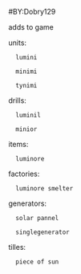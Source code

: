 #BY:Dobry129

 adds to game


units:

      lumini

      minimi

      tynimi


drills:

      luminil

      minior


items:

      luminore


factories:

      luminore smelter


generators:

      solar pannel

      singlegenerator


tilles:

      piece of sun
  
